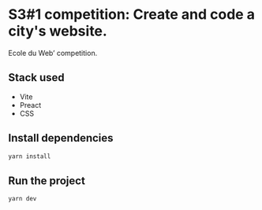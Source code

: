 # S3#1 competition: Create and code a city's website.

Ecole du Web’ competition. 

## Stack used

- Vite
- Preact
- CSS

## Install dependencies

```bash
yarn install
```

## Run the project

```bash
yarn dev
```